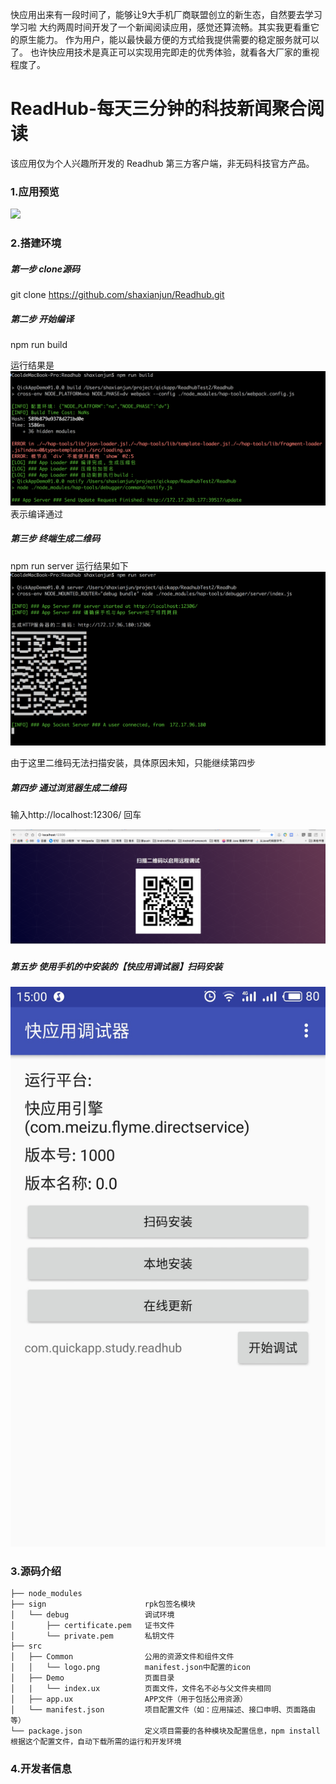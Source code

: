 快应用出来有一段时间了，能够让9大手机厂商联盟创立的新生态，自然要去学习学习啦
大约两周时间开发了一个新闻阅读应用，感觉还算流畅。其实我更看重它的原生能力。
作为用户，能以最快最方便的方式给我提供需要的稳定服务就可以了。
也许快应用技术是真正可以实现用完即走的优秀体验，就看各大厂家的重视程度了。


# ReadHub-每天三分钟的科技新闻聚合阅读
该应用仅为个人兴趣所开发的 Readhub 第三方客户端，非无码科技官方产品。

### 1.应用预览
![](https://github.com/shaxianjun/Readhub/blob/master/file/video_to_gif.gif)


### 2.搭建环境

##### 第一步  clone源码

git clone https://github.com/shaxianjun/Readhub.git

##### 第二步  开始编译

npm run build

运行结果是
![](https://github.com/shaxianjun/Readhub/blob/master/file/npm-run-build-result.png)
表示编译通过

##### 第三步  终端生成二维码

npm run server
运行结果如下
![](https://github.com/shaxianjun/Readhub/blob/master/file/npm-run-server-result.png)

由于这里二维码无法扫描安装，具体原因未知，只能继续第四步

##### 第四步 通过浏览器生成二维码

输入http://localhost:12306/ 回车

![](https://github.com/shaxianjun/Readhub/blob/master/file/scan.png)


##### 第五步 使用手机的中安装的【快应用调试器】扫码安装

![](https://github.com/shaxianjun/Readhub/blob/master/file/debuger_app.jpg)


### 3.源码介绍


```
├── node_modules
├── sign                      rpk包签名模块
│   └── debug                 调试环境
│       ├── certificate.pem   证书文件
│       └── private.pem       私钥文件
├── src
│   ├── Common                公用的资源文件和组件文件
│   │   └── logo.png          manifest.json中配置的icon
│   ├── Demo                  页面目录
│   |   └── index.ux          页面文件，文件名不必与父文件夹相同
│   ├── app.ux                APP文件（用于包括公用资源）
│   └── manifest.json         项目配置文件（如：应用描述、接口申明、页面路由等）
└── package.json              定义项目需要的各种模块及配置信息，npm install根据这个配置文件，自动下载所需的运行和开发环境
```




### 4.开发者信息
